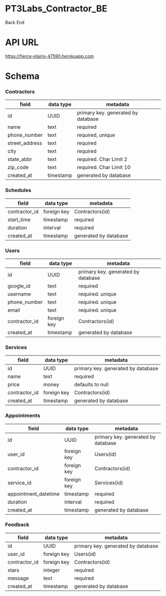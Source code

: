# PT3Labs_Contractor_BE
Back End


# API URL
https://fierce-plains-47590.herokuapp.com

# Schema

### Contractors

| field | data type        | metadata |
| ----- | ---------------- | -------- |
| id | UUID | primary key. generated by database |
| name  | text | required |
| phone_number | text | required, unique |
| street_address | text | required |
| city | text | required |
| state_abbr | text | required. Char Limit 2 |
| zip_code | text | required. Char Limit 10 |
| created_at | timestamp | generated by database |


### Schedules

| field | data type        | metadata |
| ----- | ---------------- | -------- |
| contractor_id | foreign key | Contractors(id) |
| start_time | timestamp | required |
| duration | interval | required |
| created_at | timestamp | generated by database |


### Users

| field | data type        | metadata |
| ----- | ---------------- | -------- |
| id | UUID | primary key. generated by database |
| google_id | text | required |
| username | text | required. unique |
| phone_number | text | required. unique |
| email | text | required. unique |
| contractor_id | foreign key | Contractors(id) |
| created_at | timestamp | generated by database |


### Services

| field | data type        | metadata |
| ----- | ---------------- | -------- |
| id | UUID | primary key. generated by database |
| name | text | required |
| price | money | defaults to null |
| contractor_id | foreign key | Contractors(id) |
| created_at | timestamp | generated by database |


### Appointments

| field | data type        | metadata |
| ----- | ---------------- | -------- |
| id | UUID | primary key. generated by database |
| user_id | foreign key | Users(id) |
| contractor_id | foreign key | Contractors(id) |
| service_id | foreign key | Services(id) |
| appointment_datetime | timestamp | required |
| duration | interval | required |
| created_at | timestamp | generated by database |


### Feedback

| field | data type        | metadata |
| ----- | ---------------- | -------- |
| id | UUID | primary key. generated by database |
| user_id | foreign key | Users(id) |
| contractor_id | foreign key | Contractors(id) |
| stars | integer | required |
| message | text | required |
| created_at | timestamp | generated by database |